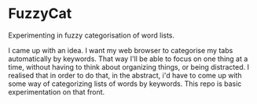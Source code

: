 FuzzyCat
========

Experimenting in fuzzy categorisation of word lists.

I came up with an idea. I want my web browser to categorise my tabs automatically by keywords. That way I'll be able to focus on one thing at a time, without having to think about organizing things, or being distracted. I realised that in order to do that, in the abstract, i'd have to come up with some way of categorizing lists of words by keywords. This repo is basic experimentation on that front.
